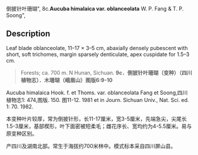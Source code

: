 倒披针叶珊瑚",
8c.**Aucuba himalaica var. oblanceolata** W. P. Fang & T. P. Soong",

## Description
Leaf blade oblanceolate, 11–17 × 3–5 cm, abaxially densely pubescent with short, soft trichomes, margin sparsely denticulate, apex cuspidate for 1.5–3 cm.

> Forests; ca. 700 m. N Hunan, Sichuan.
**9c．倒披针叶珊瑚（变种）（四川植物志）．木珊瑚（峨眉山）图版6:9-10**

Aucuba himalaica Hook. f. et Thoms. var. oblanceolata Fang et Soong,四川植物志1: 474,图版. 150. 图11-12. 1981 et in Journ. Sichuan Univ., Nat. Sci. ed. 1: 70. 1982.

本变种叶片较厚，常为倒披针形，长11-17厘米，宽3-5厘米，先端急尖，尖尾长1.5-3厘米，基部楔形，叶下面密被短柔毛；雌花序长、宽均约为4-5.5厘米。易与原变种区别。

产四川及湖南北部。常生于海拔约700米林中。模式标本采自四川屏山县。
